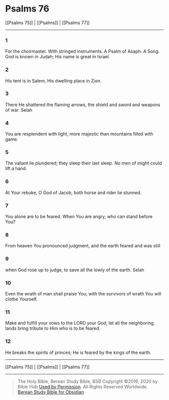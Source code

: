 # Psalms 76

[[Psalms 75]] | [[Psalms]] | [[Psalms 77]]

---

### 1
For the choirmaster. With stringed instruments. A Psalm of Asaph. A Song. God is known in Judah; His name is great in Israel.

### 2
His tent is in Salem, His dwelling place in Zion.

### 3
There He shattered the flaming arrows, the shield and sword and weapons of war. Selah

### 4
You are resplendent with light, more majestic than mountains filled with game.

### 5
The valiant lie plundered; they sleep their last sleep. No men of might could lift a hand.

### 6
At Your rebuke, O God of Jacob, both horse and rider lie stunned.

### 7
You alone are to be feared. When You are angry, who can stand before You?

### 8
From heaven You pronounced judgment, and the earth feared and was still

### 9
when God rose up to judge, to save all the lowly of the earth. Selah

### 10
Even the wrath of man shall praise You; with the survivors of wrath You will clothe Yourself.

### 11
Make and fulfill your vows to the LORD your God; let all the neighboring lands bring tribute to Him who is to be feared.

### 12
He breaks the spirits of princes; He is feared by the kings of the earth.

---

[[Psalms 75]] | [[Psalms]] | [[Psalms 77]]

---

> The Holy Bible, Berean Study Bible, BSB
> Copyright &copy;2016, 2020 by Bible Hub
> [Used by Permission](https://berean.bible/terms.htm). All Rights Reserved Worldwide.
> [Berean Study Bible for Obsidian](https://github.com/gapmiss/berean-study-bible-for-obsidian)

